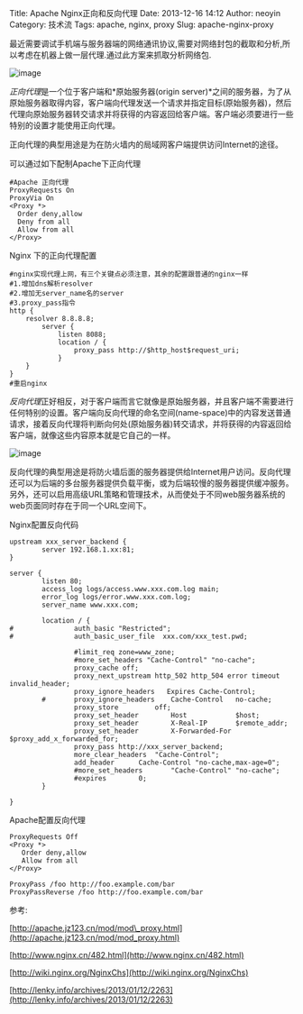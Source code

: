 Title: Apache Nginx正向和反向代理
Date: 2013-12-16 14:12
Author: neoyin
Category: 技术流
Tags: apache, nginx, proxy
Slug: apache-nginx-proxy

最近需要调试手机端与服务器端的网络通讯协议,需要对网络封包的截取和分析,所以考虑在机器上做一层代理.通过此方案来抓取分析网络包.

![image](http://f.hiphotos.bdimg.com/album/s%3D550%3Bq%3D90%3Bc%3Dxiangce%2C100%2C100/sign=6c5cec13b119ebc4c478769cb21dbec1/0b55b319ebc4b74556c46460cdfc1e178a821577.jpg?referer=1f16e44e79f40ad14cf3f2d3532e&x=.jpg)

<dfn>正向代理</dfn>是一个位于客户端和*原始服务器(origin
server)*之间的服务器，为了从原始服务器取得内容，客户端向代理发送一个请求并指定目标(原始服务器)，然后代理向原始服务器转交请求并将获得的内容返回给客户端。客户端必须要进行一些特别的设置才能使用正向代理。

正向代理的典型用途是为在防火墙内的局域网客户端提供访问Internet的途径。

<!--more-->

可以通过如下配制Apache下正向代理

    #Apache 正向代理 
    ProxyRequests On
    ProxyVia On
    <Proxy *>
      Order deny,allow
      Deny from all
      Allow from all
    </Proxy>

Nginx 下的正向代理配置

    #nginx实现代理上网，有三个关键点必须注意，其余的配置跟普通的nginx一样
    #1.增加dns解析resolver
    #2.增加无server_name名的server
    #3.proxy_pass指令
    http {
        resolver 8.8.8.8;
            server {
                listen 8088;
                location / {
                    proxy_pass http://$http_host$request_uri;
                }
        }
    }
    #重启nginx

<dfn>反向代理</dfn>正好相反，对于客户端而言它就像是原始服务器，并且客户端不需要进行任何特别的设置。客户端向反向代理的命名空间(name-space)中的内容发送普通请求，接着反向代理将判断向何处(原始服务器)转交请求，并将获得的内容返回给客户端，就像这些内容原本就是它自己的一样。

![image](http://g.hiphotos.bdimg.com/album/s%3D550%3Bq%3D90%3Bc%3Dxiangce%2C100%2C100/sign=cccd856160d0f703e2b295d938c12000/622762d0f703918fe632eebc533d269758eec4e1.jpg?referer=92f4ce72369b033b759fc8ea24bf&x=.jpg)

反向代理的典型用途是将防火墙后面的服务器提供给Internet用户访问。反向代理还可以为后端的多台服务器提供负载平衡，或为后端较慢的服务器提供缓冲服务。另外，还可以启用高级URL策略和管理技术，从而使处于不同web服务器系统的web页面同时存在于同一个URL空间下。

Nginx配置反向代码

    upstream xxx_server_backend {
            server 192.168.1.xx:81;
    }

    server {
            listen 80;
            access_log logs/access.www.xxx.com.log main;
            error_log logs/error.www.xxx.com.log;
            server_name www.xxx.com;

            location / {
    #               auth_basic "Restricted";
    #               auth_basic_user_file  xxx.com/xxx_test.pwd;

                    #limit_req zone=www_zone;
                    #more_set_headers "Cache-Control" "no-cache";
                    proxy_cache off;
                    proxy_next_upstream http_502 http_504 error timeout invalid_header;
                    proxy_ignore_headers   Expires Cache-Control;
            #       proxy_ignore_headers    Cache-Control   no-cache;
                    proxy_store         off;
                    proxy_set_header        Host            $host;
                    proxy_set_header        X-Real-IP       $remote_addr;
                    proxy_set_header        X-Forwarded-For $proxy_add_x_forwarded_for;
                    proxy_pass http://xxx_server_backend;
                    more_clear_headers  "Cache-Control";
                    add_header      Cache-Control "no-cache,max-age=0";
                    #more_set_headers       "Cache-Control" "no-cache";
                    #expires        0;
            }

    }

Apache配置反向代理

    ProxyRequests Off
    <Proxy *>
       Order deny,allow
       Allow from all
    </Proxy>

    ProxyPass /foo http://foo.example.com/bar
    ProxyPassReverse /foo http://foo.example.com/bar

参考:

[http://apache.jz123.cn/mod/mod\_proxy.html](http://apache.jz123.cn/mod/mod_proxy.html)

[http://www.nginx.cn/482.html](http://www.nginx.cn/482.html)

[http://wiki.nginx.org/NginxChs](http://wiki.nginx.org/NginxChs)

[http://lenky.info/archives/2013/01/12/2263](http://lenky.info/archives/2013/01/12/2263)
